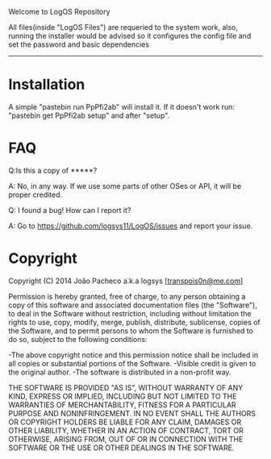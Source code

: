 Welcome to LogOS Repository

All files(inside "LogOS Files") are requeried to the system work, also, running the installer would be advised so it configures the config file and set the password and basic dependencies

-------------------------------------------------------------------------------------------------------------------------------


Installation
====
A simple "pastebin run PpPfi2ab" will install it. If it doesn't work run: "pastebin get PpPfi2ab setup" and after "setup".

FAQ
====
Q:Is this a copy of *****?

A: No, in any way. If we use some parts of other OSes or API, it will be proper credited.

Q: I found a bug! How can I report it?

A: Go to https://github.com/logsys11/LogOS/issues and report your issue.

Copyright
====

Copyright (C) 2014 João Pacheco a.k.a logsys [transpois0n@me.com]

Permission is hereby granted, free of charge, to any person obtaining a copy of this software and
associated documentation files (the "Software"), to deal in the Software without restriction,
including without limitation the rights to use, copy, modify, merge, publish, distribute, sublicense,
copies of the Software, and to permit persons to whom the Software is furnished to do so,
subject to the following conditions:

-The above copyright notice and this permission notice shall be included in all copies or substantial portions of the Software.
-Visible credit is given to the original author.
-The software is distributed in a non-profit way.

THE SOFTWARE IS PROVIDED "AS IS", WITHOUT WARRANTY OF ANY KIND, EXPRESS OR IMPLIED, INCLUDING BUT NOT LIMITED TO THE
WARRANTIES OF MERCHANTABILITY, FITNESS FOR A PARTICULAR PURPOSE AND NONINFRINGEMENT. IN NO EVENT SHALL THE AUTHORS OR
COPYRIGHT HOLDERS BE LIABLE FOR ANY CLAIM, DAMAGES OR OTHER LIABILITY, WHETHER IN AN ACTION OF CONTRACT, TORT OR OTHERWISE,
ARISING FROM, OUT OF OR IN CONNECTION WITH THE SOFTWARE OR THE USE OR OTHER DEALINGS IN THE SOFTWARE.
